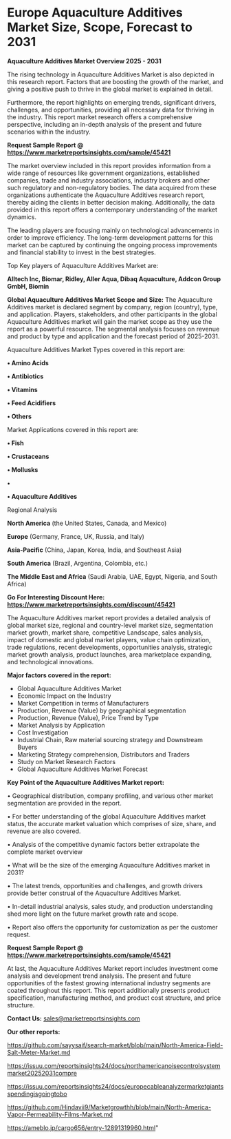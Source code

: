 # Europe Aquaculture Additives Market Size, Scope, Forecast to 2031

<Strong> Aquaculture Additives Market Overview 2025 - 2031</strong>

The rising technology in Aquaculture Additives Market is also depicted in this research report. Factors that are boosting the growth of the market, and giving a positive push to thrive in the global market is explained in detail.

Furthermore, the report highlights on emerging trends, significant drivers, challenges, and opportunities, providing all necessary data for thriving in the industry. This report market research offers a comprehensive perspective, including an in-depth analysis of the present and future scenarios within the industry.

<strong>Request Sample Report @ <a href=https://www.marketreportsinsights.com/sample/45421>https://www.marketreportsinsights.com/sample/45421</a></strong>

The market overview included in this report provides information from a wide range of resources like government organizations, established companies, trade and industry associations, industry brokers and other such regulatory and non-regulatory bodies. The data acquired from these organizations authenticate the Aquaculture Additives research report, thereby aiding the clients in better decision making. Additionally, the data provided in this report offers a contemporary understanding of the market dynamics.

The leading players are focusing mainly on technological advancements in order to improve efficiency. The long-term development patterns for this market can be captured by continuing the ongoing process improvements and financial stability to invest in the best strategies.

Top Key players of Aquaculture Additives Market are:

<strong>Alltech Inc, Biomar, Ridley, Aller Aqua, Dibaq Aquaculture, Addcon Group GmbH, Biomin</strong>

<strong><b>Global Aquaculture Additives Market Scope and Size:</b></strong>
The Aquaculture Additives market is declared segment by company, region (country), type, and application. Players, stakeholders, and other participants in the global Aquaculture Additives market will gain the market scope as they use the report as a powerful resource. The segmental analysis focuses on revenue and product by type and application and the forecast period of 2025-2031.

Aquaculture Additives Market Types covered in this report are:

<strong>•  Amino Acids

•  Antibiotics

•  Vitamins

•  Feed Acidifiers

•  Others</strong>

Market Applications covered in this report are:

<strong>•  Fish

•  Crustaceans

•  Mollusks

•  

•  Aquaculture Additives</strong> 

Regional Analysis

<strong>North America</strong> (the United States, Canada, and Mexico)

<strong>Europe</strong> (Germany, France, UK, Russia, and Italy)

<strong>Asia-Pacific</strong> (China, Japan, Korea, India, and Southeast Asia)

<strong>South America</strong> (Brazil, Argentina, Colombia, etc.)

<strong>The Middle East and Africa</strong> (Saudi Arabia, UAE, Egypt, Nigeria, and South Africa)

<strong>Go For Interesting Discount Here: <a href=https://www.marketreportsinsights.com/discount/45421>https://www.marketreportsinsights.com/discount/45421</a></strong>

The Aquaculture Additives market report provides a detailed analysis of global market size, regional and country-level market size, segmentation market growth, market share, competitive Landscape, sales analysis, impact of domestic and global market players, value chain optimization, trade regulations, recent developments, opportunities analysis, strategic market growth analysis, product launches, area marketplace expanding, and technological innovations.

<strong><b>Major factors covered in the report:</b></strong>
<ul>
  <li>Global Aquaculture Additives Market </li>
  <li>Economic Impact on the Industry</li>
  <li>Market Competition in terms of Manufacturers</li>
  <li>Production, Revenue (Value) by geographical segmentation</li>
  <li>Production, Revenue (Value), Price Trend by Type</li>
  <li>Market Analysis by Application</li>
  <li>Cost Investigation</li>
  <li>Industrial Chain, Raw material sourcing strategy and Downstream Buyers</li>
  <li>Marketing Strategy comprehension, Distributors and Traders</li>
  <li>Study on Market Research Factors</li>
  <li>Global Aquaculture Additives Market Forecast</li>
</ul>

<strong><b>Key Point of the Aquaculture Additives Market report:</b></strong>

• Geographical distribution, company profiling, and various other market segmentation are provided in the report.

• For better understanding of the global Aquaculture Additives market status, the accurate market valuation which comprises of size, share, and revenue are also covered.

• Analysis of the competitive dynamic factors better extrapolate the complete market overview

• What will be the size of the emerging Aquaculture Additives market in 2031?

• The latest trends, opportunities and challenges, and growth drivers provide better construal of the Aquaculture Additives Market.

• In-detail industrial analysis, sales study, and production understanding shed more light on the future market growth rate and scope.

• Report also offers the opportunity for customization as per the customer request.

<strong>Request Sample Report @ <a href=https://www.marketreportsinsights.com/sample/45421>https://www.marketreportsinsights.com/sample/45421</a></strong>

At last, the Aquaculture Additives Market report includes investment come analysis and development trend analysis. The present and future opportunities of the fastest growing international industry segments are coated throughout this report. This report additionally presents product specification, manufacturing method, and product cost structure, and price structure.

<strong>Contact Us:</strong>
sales@marketreportsinsights.com

<strong>Our other reports:</strong>

<a href=https://github.com/sayysaif/search-market/blob/main/North-America-Field-Salt-Meter-Market.md>https://github.com/sayysaif/search-market/blob/main/North-America-Field-Salt-Meter-Market.md</a>

<a href=https://issuu.com/reportsinsights24/docs/northamericanoisecontrolsystemmarket20252031compre>https://issuu.com/reportsinsights24/docs/northamericanoisecontrolsystemmarket20252031compre</a>

<a href=https://issuu.com/reportsinsights24/docs/europecableanalyzermarketgiantsspendingisgoingtobo>https://issuu.com/reportsinsights24/docs/europecableanalyzermarketgiantsspendingisgoingtobo</a>

<a href=https://github.com/Hindavii9/Marketgrowthh/blob/main/North-America-Vapor-Permeability-Films-Market.md>https://github.com/Hindavii9/Marketgrowthh/blob/main/North-America-Vapor-Permeability-Films-Market.md</a>

<a href=https://ameblo.jp/cargo656/entry-12891319960.html>https://ameblo.jp/cargo656/entry-12891319960.html</a>"
